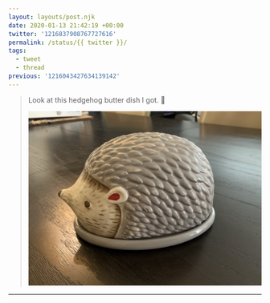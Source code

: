 ```yaml
---
layout: layouts/post.njk
date: 2020-01-13 21:42:19 +00:00
twitter: '1216837908767727616'
permalink: /status/{{ twitter }}/
tags: 
  - tweet
  - thread
previous: '1216043427634139142'
---
```


> Look at this hedgehog butter dish I got. 🦔 
> 
> ![Ceramic hedgehog butter dish. Very cute.](/img/1216837908767727616-EOMToG5VUAAcNke.jpg)

---
